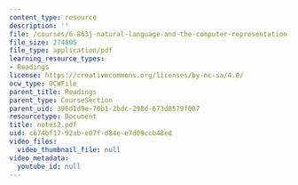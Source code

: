 ```yaml
---
content_type: resource
description: ''
file: /courses/6-863j-natural-language-and-the-computer-representation-of-knowledge-spring-2003/c674bf1792abe07fd84ee7d09ccb48ed_notes2.pdf
file_size: 274805
file_type: application/pdf
learning_resource_types:
- Readings
license: https://creativecommons.org/licenses/by-nc-sa/4.0/
ocw_type: OCWFile
parent_title: Readings
parent_type: CourseSection
parent_uid: 396d1d9e-70b1-2bdc-298d-673d8579f007
resourcetype: Document
title: notes2.pdf
uid: c674bf17-92ab-e07f-d84e-e7d09ccb48ed
video_files:
  video_thumbnail_file: null
video_metadata:
  youtube_id: null
---
```

